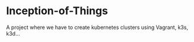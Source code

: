 # Inception-of-Things
A project where we have to create kubernetes clusters using Vagrant, k3s, k3d...

